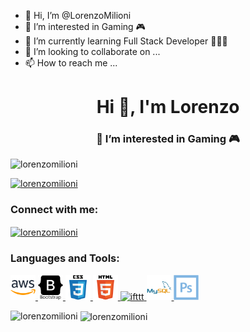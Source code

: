 - 👋 Hi, I’m @LorenzoMilioni
- 👀 I’m interested in Gaming 🎮
- 🌱 I’m currently learning Full Stack Developer 🧑🏻‍💻
- 💞️ I’m looking to collaborate on ...
- 📫 How to reach me ...

<!---
LorenzoMilioni/LorenzoMilioni is a ✨ special ✨ repository because its `README.md` (this file) appears on your GitHub profile.
You can click the Preview link to take a look at your changes.
--->
<h1 align="center">Hi 👋, I'm Lorenzo</h1>
<h3 align="center">👀 I’m interested in Gaming 🎮</h3>

<p align="left"> <img src="https://komarev.com/ghpvc/?username=lorenzomilioni&label=Profile%20views&color=0e75b6&style=flat" alt="lorenzomilioni" /> </p>

<p align="left"> <a href="https://github.com/ryo-ma/github-profile-trophy"><img src="https://github-profile-trophy.vercel.app/?username=lorenzomilioni" alt="lorenzomilioni" /></a> </p>

<h3 align="left">Connect with me:</h3>
<p align="left">
<a href="https://instagram.com/lorenzomilioni" target="blank"><img align="center" src="https://raw.githubusercontent.com/rahuldkjain/github-profile-readme-generator/master/src/images/icons/Social/instagram.svg" alt="lorenzomilioni" height="30" width="40" /></a>
</p>

<h3 align="left">Languages and Tools:</h3>
<p align="left"> <a href="https://aws.amazon.com" target="_blank" rel="noreferrer"> <img src="https://raw.githubusercontent.com/devicons/devicon/master/icons/amazonwebservices/amazonwebservices-original-wordmark.svg" alt="aws" width="40" height="40"/> </a> <a href="https://getbootstrap.com" target="_blank" rel="noreferrer"> <img src="https://raw.githubusercontent.com/devicons/devicon/master/icons/bootstrap/bootstrap-plain-wordmark.svg" alt="bootstrap" width="40" height="40"/> </a> <a href="https://www.w3schools.com/css/" target="_blank" rel="noreferrer"> <img src="https://raw.githubusercontent.com/devicons/devicon/master/icons/css3/css3-original-wordmark.svg" alt="css3" width="40" height="40"/> </a> <a href="https://www.w3.org/html/" target="_blank" rel="noreferrer"> <img src="https://raw.githubusercontent.com/devicons/devicon/master/icons/html5/html5-original-wordmark.svg" alt="html5" width="40" height="40"/> </a> <a href="https://ifttt.com/" target="_blank" rel="noreferrer"> <img src="https://www.vectorlogo.zone/logos/ifttt/ifttt-ar21.svg" alt="ifttt" width="40" height="40"/> </a> <a href="https://www.mysql.com/" target="_blank" rel="noreferrer"> <img src="https://raw.githubusercontent.com/devicons/devicon/master/icons/mysql/mysql-original-wordmark.svg" alt="mysql" width="40" height="40"/> </a> <a href="https://www.photoshop.com/en" target="_blank" rel="noreferrer"> <img src="https://raw.githubusercontent.com/devicons/devicon/master/icons/photoshop/photoshop-line.svg" alt="photoshop" width="40" height="40"/> </a> </p>

<p><img align="left" src="https://github-readme-stats.vercel.app/api/top-langs?username=lorenzomilioni&show_icons=true&locale=en&layout=compact" alt="lorenzomilioni" /></p>

<p>&nbsp;<img align="center" src="https://github-readme-stats.vercel.app/api?username=lorenzomilioni&show_icons=true&locale=en" alt="lorenzomilioni" /></p>
